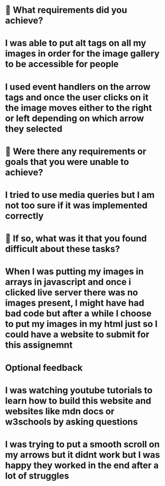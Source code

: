 # 🎯 What requirements did you achieve?
# I was able to put alt tags on all my images in order for the image gallery to be accessible for people
# I used event handlers on the arrow tags and once the user clicks on it the image moves either to the right or left depending on which arrow they selected
# 🎯 Were there any requirements or goals that you were unable to achieve?
# I tried to use media queries but I am not too sure if it was implemented correctly
# 🎯 If so, what was it that you found difficult about these tasks?
# When I was putting my images in arrays in javascript and once i clicked live server there was no images present, I might have had bad code but after a while I choose to put my images in my html just so I could have a website to submit for this assignemnt

# Optional feedback
# I was watching youtube tutorials to learn how to build this website and websites like mdn docs or w3schools by asking questions
# I was trying to put a smooth scroll on my arrows but it didnt work but I was happy they worked in the end after a lot of struggles